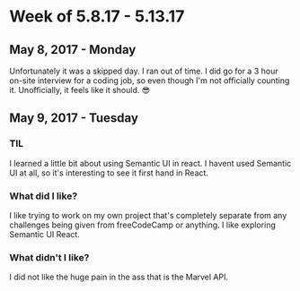 # Week of 5.8.17 - 5.13.17

## May 8, 2017 - Monday

Unfortunately it was a skipped day. I ran out of time. I did go for a 3 hour on-site interview for a coding job, so even though I'm not officially counting it. Unofficially, it feels like it should. 😎

## May 9, 2017 - Tuesday

### TIL

I learned a little bit about using Semantic UI in react. I havent used Semantic UI at all, so it's interesting to see it first hand in React.

### What did I like?

I like trying to work on my own project that's completely separate from any challenges being given from freeCodeCamp or anything. I like exploring Semantic UI React.

### What didn't I like?

I did not like the huge pain in the ass that is the Marvel API.